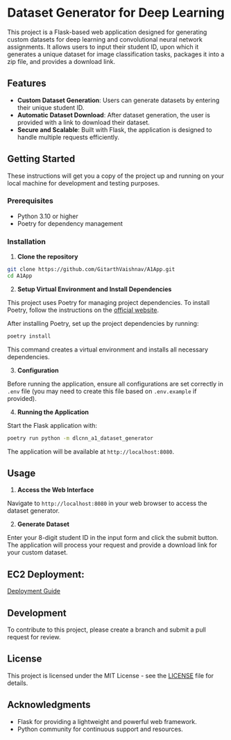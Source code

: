 # Dataset Generator for Deep Learning

This project is a Flask-based web application designed for generating custom datasets for deep learning and convolutional neural network assignments. It allows users to input their student ID, upon which it generates a unique dataset for image classification tasks, packages it into a zip file, and provides a download link.

## Features

- **Custom Dataset Generation**: Users can generate datasets by entering their unique student ID.
- **Automatic Dataset Download**: After dataset generation, the user is provided with a link to download their dataset.
- **Secure and Scalable**: Built with Flask, the application is designed to handle multiple requests efficiently.

## Getting Started

These instructions will get you a copy of the project up and running on your local machine for development and testing purposes.

### Prerequisites

- Python 3.10 or higher
- Poetry for dependency management

### Installation

1. **Clone the repository**

```bash
git clone https://github.com/GitarthVaishnav/A1App.git
cd A1App
```

2. **Setup Virtual Environment and Install Dependencies**

This project uses Poetry for managing project dependencies. To install Poetry, follow the instructions on the [official website](https://python-poetry.org/docs/#installation).

After installing Poetry, set up the project dependencies by running:

```bash
poetry install
```

This command creates a virtual environment and installs all necessary dependencies.

3. **Configuration**

Before running the application, ensure all configurations are set correctly in `.env` file (you may need to create this file based on `.env.example` if provided).

4. **Running the Application**

Start the Flask application with:

```bash
poetry run python -m dlcnn_a1_dataset_generator
```

The application will be available at `http://localhost:8080`.

## Usage

1. **Access the Web Interface**

Navigate to `http://localhost:8080` in your web browser to access the dataset generator.

2. **Generate Dataset**

Enter your 8-digit student ID in the input form and click the submit button. The application will process your request and provide a download link for your custom dataset.

## EC2 Deployment:
[Deployment Guide](https://github.com/GitarthVaishnav/A1App/DeploymentGuide.md)

## Development

To contribute to this project, please create a branch and submit a pull request for review.

## License

This project is licensed under the MIT License - see the [LICENSE](LICENSE) file for details.

## Acknowledgments

- Flask for providing a lightweight and powerful web framework.
- Python community for continuous support and resources.
